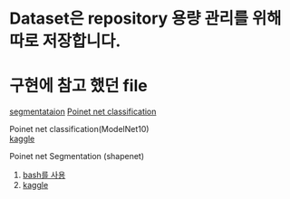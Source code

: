 # Dataset은 repository 용량 관리를 위해 따로 저장합니다. 

# 구현에 참고 했던 file
[segmentataion](https://github.com/fxia22/pointnet.pytorch/tree/master)
[Poinet net classification ](https://www.kaggle.com/code/balraj98/pointnet-for-3d-object-classification-pytorch)

Poinet net classification(ModelNet10)  
  [kaggle](https://www.kaggle.com/datasets/balraj98/modelnet10-princeton-3d-object-dataset)  


  
Poinet net Segmentation (shapenet)
  1. [bash를 사용](https://github.com/fxia22/pointnet.pytorch/tree/master/scripts)
  2. [kaggle](https://www.kaggle.com/datasets/mitkir/shapenet)
